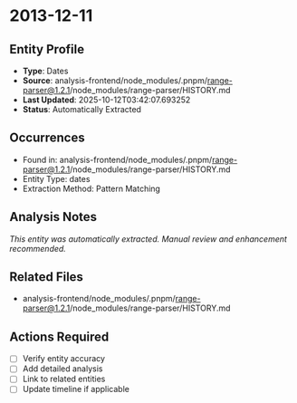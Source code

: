 # 2013-12-11

## Entity Profile
- **Type**: Dates
- **Source**: analysis-frontend/node_modules/.pnpm/range-parser@1.2.1/node_modules/range-parser/HISTORY.md
- **Last Updated**: 2025-10-12T03:42:07.693252
- **Status**: Automatically Extracted

## Occurrences
- Found in: analysis-frontend/node_modules/.pnpm/range-parser@1.2.1/node_modules/range-parser/HISTORY.md
- Entity Type: dates
- Extraction Method: Pattern Matching

## Analysis Notes
*This entity was automatically extracted. Manual review and enhancement recommended.*

## Related Files
- analysis-frontend/node_modules/.pnpm/range-parser@1.2.1/node_modules/range-parser/HISTORY.md

## Actions Required
- [ ] Verify entity accuracy
- [ ] Add detailed analysis
- [ ] Link to related entities
- [ ] Update timeline if applicable
